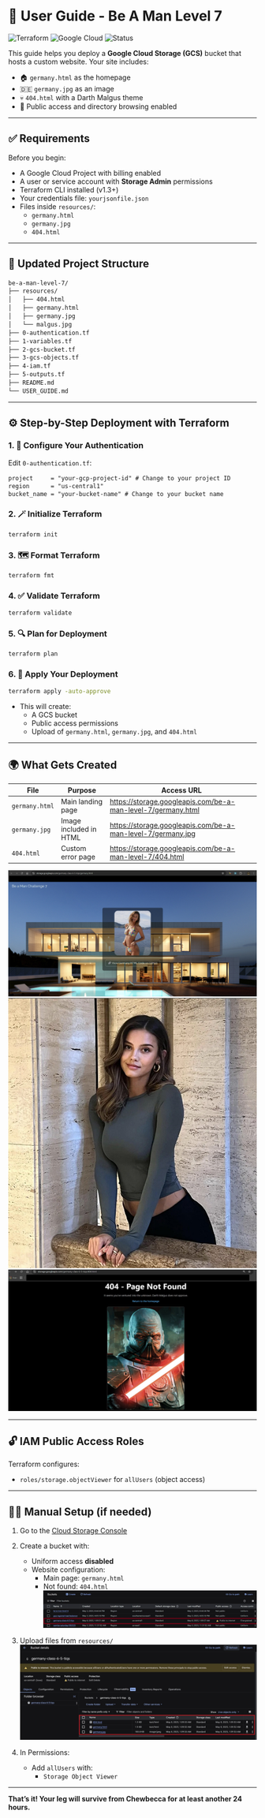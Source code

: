 # 📘 User Guide - Be A Man Level 7

![Terraform](https://img.shields.io/badge/Infra-Terraform-623CE4?logo=terraform)
![Google Cloud](https://img.shields.io/badge/Platform-Google%20Cloud-4285F4?logo=googlecloud)
![Status](https://img.shields.io/badge/Status-Working-brightgreen)

This guide helps you deploy a **Google Cloud Storage (GCS)** bucket that hosts a custom website. Your site includes:

- 🏠 `germany.html` as the homepage
- 🇩🇪 `germany.jpg` as an image
- 💀 `404.html` with a Darth Malgus theme
- 🧱 Public access and directory browsing enabled

---

## ✅ Requirements

Before you begin:

- A Google Cloud Project with billing enabled
- A user or service account with **Storage Admin** permissions
- Terraform CLI installed (v1.3+)
- Your credentials file: `yourjsonfile.json`
- Files inside `resources/`:
  - `germany.html`
  - `germany.jpg`
  - `404.html`

---

## 📁 Updated Project Structure

```bash
be-a-man-level-7/
├── resources/
│   ├── 404.html
│   ├── germany.html
│   ├── germany.jpg
│   └── malgus.jpg
├── 0-authentication.tf
├── 1-variables.tf
├── 2-gcs-bucket.tf
├── 3-gcs-objects.tf
├── 4-iam.tf
├── 5-outputs.tf
├── README.md
└── USER_GUIDE.md
```

---

## ⚙️ Step-by-Step Deployment with Terraform

### 1. 🧪 Configure Your Authentication

Edit `0-authentication.tf`:

```hcl
project     = "your-gcp-project-id" # Change to your project ID
region      = "us-central1"
bucket_name = "your-bucket-name" # Change to your bucket name
```

### 2. 🪄 Initialize Terraform

```bash
terraform init
```

### 3. 🗺️ Format Terraform

```bash
terraform fmt
```

### 4. ✅ Validate Terraform

```bash
terraform validate
```

### 5. 🔍 Plan for Deployment

```bash
terraform plan
```

### 6. 🚀 Apply Your Deployment

```bash
terraform apply -auto-approve
```

- This will create:
  - A GCS bucket
  - Public access permissions
  - Upload of `germany.html`, `germany.jpg`, and `404.html`

---

## 🌍 What Gets Created

| File             | Purpose                        | Access URL                                               |
|------------------|--------------------------------|-----------------------------------------------------------|
| `germany.html`   | Main landing page              | <https://storage.googleapis.com/be-a-man-level-7/germany.html> |
| `germany.jpg`    | Image included in HTML         | <https://storage.googleapis.com/be-a-man-level-7/germany.jpg> |
| `404.html`       | Custom error page              | <https://storage.googleapis.com/be-a-man-level-7/404.html> |

![germany.jpg](/Screenshots/germany.jpg)
![germany1.jpg](/Screenshots/germany1.jpg)
![404.jpg](/Screenshots/404.jpg)

---

## 🔓 IAM Public Access Roles

Terraform configures:

- `roles/storage.objectViewer` for `allUsers` (object access)

---

## 🧑‍💻 Manual Setup (if needed)

1. Go to the [Cloud Storage Console](https://console.cloud.google.com/storage/browser)
2. Create a bucket with:
   - Uniform access **disabled**
   - Website configuration:
     - Main page: `germany.html`
     - Not found: `404.html`
![buckets.jpg](/Screenshots/buckets.jpg)

3. Upload files from `resources/`
![bucket-objects.jpg](/Screenshots/bucket-objects.jpg)

4. In Permissions:
   - Add `allUsers` with:
     - `Storage Object Viewer`

---

**That’s it! Your leg will survive from Chewbecca for at least another 24 hours.**

